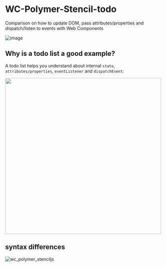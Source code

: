 # WC-Polymer-Stencil-todo
Comparison on how to update DOM, pass attributes/properties and dispatch/listen to events with Web Components

![image](https://user-images.githubusercontent.com/1388706/34906184-048eceea-f868-11e7-849b-d36f4abb04fe.png)


## Why is a todo list a good example?

A todo list helps you understand about internal `state`, `attributes/properties`, `eventListener` and `dispatchEvent`:

<img src="https://user-images.githubusercontent.com/1388706/34906044-15479288-f865-11e7-9682-ec5b2bd6a368.png" width="500" />

## <todo-item> syntax differences

![wc_polymer_stenciljs](https://user-images.githubusercontent.com/1388706/34905611-0d3f3b34-f85d-11e7-8d11-b83c19ddaf3b.png)

